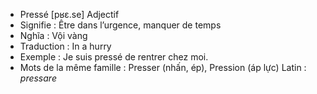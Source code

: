 - Pressé	[pʁɛ.se]	Adjectif
- Signifie : Être dans l’urgence, manquer de temps
- Nghĩa : Vội vàng
- Traduction : In a hurry
- Exemple : Je suis pressé de rentrer chez moi.
- Mots de la même famille : Presser (nhấn, ép), Pression (áp lực)	Latin : *pressare*